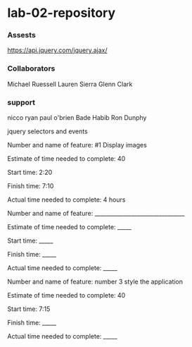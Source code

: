 # lab-02-repository

### Assests

https://api.jquery.com/jquery.ajax/

### Collaborators

Michael Ruessell
Lauren Sierra
Glenn Clark

### support

nicco ryan
paul o'brien
Bade Habib
Ron Dunphy




jquery selectors and events

Number and name of feature: #1 Display images

Estimate of time needed to complete: 40

Start time: 2:20

Finish time: 7:10

Actual time needed to complete: 4 hours


Number and name of feature: ________________________________

Estimate of time needed to complete: _____

Start time: _____

Finish time: _____

Actual time needed to complete: _____


Number and name of feature: number 3 style the application

Estimate of time needed to complete: 40

Start time: 7:15

Finish time: _____

Actual time needed to complete: _____